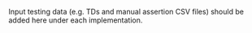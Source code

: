 Input testing data (e.g. TDs and manual assertion CSV files) should be added here under each implementation.

